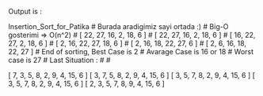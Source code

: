 Output is :

Insertion_Sort_for_Patika #
Burada aradigimiz sayi ortada :) #
Big-O gosterimi => O(n^2) #
[ 22, 27, 16, 2, 18, 6 ] # 
[ 22, 27, 16, 2, 18, 6 ] #
[ 16, 22, 27, 2, 18, 6 ] #
[ 2, 16, 22, 27, 18, 6 ] #
[ 2, 16, 18, 22, 27, 6 ] #
[ 2, 6, 16, 18, 22, 27 ] #
End of sorting, Best Case is 2 #
Avarage Case is 16 or 18 #
Worst case is 27 #
Last Situation : # #

[
  7, 3,  5, 8, 2,
  9, 4, 15, 6
]
[
  3, 7,  5, 8, 2,
  9, 4, 15, 6
]
[
  3, 5,  7, 8, 2,
  9, 4, 15, 6
]
[
  3, 5,  7, 8, 2,
  9, 4, 15, 6
]
[
  2, 3,  5, 7, 8,
  9, 4, 15, 6
]
